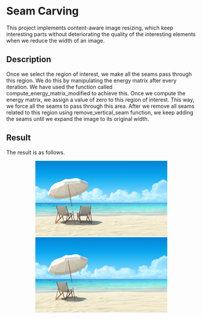 # Seam Carving
This project implements content-aware image resizing, which keep interesting parts without deteriorating the quality of the interesting elements when we reduce the width of an image.
## Description
Once we select the region of interest, we make all the seams pass through this region. We do this by manipulating the energy matrix after every iteration. We have used the function called compute_energy_matrix_modified to achieve this. Once we compute the energy matrix, we assign a value of zero to this region of interest. This way, we force all the seams to pass through this area. After we remove all seams related to this region using remove_vertical_seam function, we keep adding the seams until we expand the image to its original width.
## Result
The result is as follows.
<div align="center">
  <img src="./original.png" width="350" height="200">
  <img src="./result.png" width="350" height="200">  
</div>
